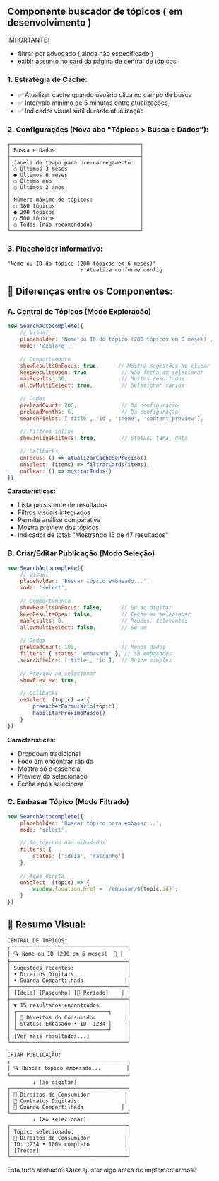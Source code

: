 ## Componente buscador de tópicos ( em desenvolvimento )

IMPORTANTE: 
 - filtrar por advogado ( ainda não especificado )
 - exibir assunto no card da página de central de tópicos

 
### **1. Estratégia de Cache:**
- ✅ Atualizar cache quando usuário clica no campo de busca
- ✅ Intervalo mínimo de 5 minutos entre atualizações
- ✅ Indicador visual sutil durante atualização

### **2. Configurações (Nova aba "Tópicos > Busca e Dados"):**
```
┌─────────────────────────────────────────┐
│ Busca e Dados                           │
├─────────────────────────────────────────┤
│ Janela de tempo para pré-carregamento:  │
│ ○ Últimos 3 meses                       │
│ ● Últimos 6 meses                       │
│ ○ Último ano                            │
│ ○ Últimos 2 anos                        │
│                                         │
│ Número máximo de tópicos:               │
│ ○ 100 tópicos                           │
│ ● 200 tópicos                           │
│ ○ 500 tópicos                           │
│ ○ Todos (não recomendado)               │
└─────────────────────────────────────────┘
```

### **3. Placeholder Informativo:**
```
"Nome ou ID do tópico (200 tópicos em 6 meses)"
                       ↑ Atualiza conforme config
```

## 🎯 Diferenças entre os Componentes:

### **A. Central de Tópicos (Modo Exploração)**

```javascript
new SearchAutocomplete({
    // Visual
    placeholder: 'Nome ou ID do tópico (200 tópicos em 6 meses)',
    mode: 'explore',
    
    // Comportamento
    showResultsOnFocus: true,      // Mostra sugestões ao clicar
    keepResultsOpen: true,          // Não fecha ao selecionar
    maxResults: 30,                 // Muitos resultados
    allowMultiSelect: true,         // Selecionar vários
    
    // Dados
    preloadCount: 200,              // Da configuração
    preloadMonths: 6,               // Da configuração
    searchFields: ['title', 'id', 'theme', 'content_preview'],
    
    // Filtros inline
    showInlineFilters: true,        // Status, tema, data
    
    // Callbacks
    onFocus: () => atualizarCacheSePreciso(),
    onSelect: (items) => filtrarCards(items),
    onClear: () => mostrarTodos()
})
```

**Características:**
- Lista persistente de resultados
- Filtros visuais integrados
- Permite análise comparativa
- Mostra preview dos tópicos
- Indicador de total: "Mostrando 15 de 47 resultados"

### **B. Criar/Editar Publicação (Modo Seleção)**

```javascript
new SearchAutocomplete({
    // Visual
    placeholder: 'Buscar tópico embasado...',
    mode: 'select',
    
    // Comportamento
    showResultsOnFocus: false,      // Só ao digitar
    keepResultsOpen: false,         // Fecha ao selecionar
    maxResults: 8,                  // Poucos, relevantes
    allowMultiSelect: false,        // Só um
    
    // Dados
    preloadCount: 100,              // Menos dados
    filters: { status: 'embasado' }, // Só embasados
    searchFields: ['title', 'id'],  // Busca simples
    
    // Preview ao selecionar
    showPreview: true,
    
    // Callbacks
    onSelect: (topic) => {
        preencherFormulario(topic);
        habilitarProximoPasso();
    }
})
```

**Características:**
- Dropdown tradicional
- Foco em encontrar rápido
- Mostra só o essencial
- Preview do selecionado
- Fecha após selecionar

### **C. Embasar Tópico (Modo Filtrado)**

```javascript
new SearchAutocomplete({
    placeholder: 'Buscar tópico para embasar...',
    mode: 'select',
    
    // Só tópicos não embasados
    filters: { 
        status: ['ideia', 'rascunho'] 
    },
    
    // Ação direta
    onSelect: (topic) => {
        window.location.href = `/embasar/${topic.id}`;
    }
})
```

## 🎨 Resumo Visual:

```
CENTRAL DE TÓPICOS:
┌─────────────────────────────────────┐
│ 🔍 Nome ou ID (200 em 6 meses)  🔄 │
├─────────────────────────────────────┤
│ Sugestões recentes:                 │
│ • Direitos Digitais                 │
│ • Guarda Compartilhada             │
├─────────────────────────────────────┤
│ [Ideia] [Rascunho] [📅 Período]    │
├─────────────────────────────────────┤
│ ▼ 15 resultados encontrados         │
│ ┌─────────────────────────────┐     │
│ │ 📖 Direitos do Consumidor   │     │
│ │ Status: Embasado • ID: 1234 │     │
│ └─────────────────────────────┘     │
│ [Ver mais resultados...]            │
└─────────────────────────────────────┘

CRIAR PUBLICAÇÃO:
┌─────────────────────────────────────┐
│ 🔍 Buscar tópico embasado...        │
└─────────────────────────────────────┘
        ↓ (ao digitar)
┌─────────────────────────────────────┐
│ 📖 Direitos do Consumidor           │
│ 📖 Contratos Digitais               │
│ 📖 Guarda Compartilhada            │
└─────────────────────────────────────┘
        ↓ (ao selecionar)
┌─────────────────────────────────────┐
│ Tópico selecionado:                 │
│ 📖 Direitos do Consumidor           │
│ ID: 1234 • 100% completo           │
│ [Trocar]                            │
└─────────────────────────────────────┘
```

Está tudo alinhado? Quer ajustar algo antes de implementarmos?